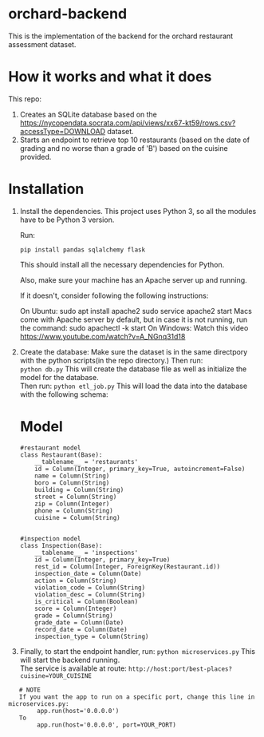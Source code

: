 # orchard-backend

This is the implementation of the backend for the orchard restaurant assessment dataset.

# How it works and what it does

This repo:

1. Creates an SQLite database based on the https://nycopendata.socrata.com/api/views/xx67-kt59/rows.csv?accessType=DOWNLOAD dataset.
2. Starts an endpoint to retrieve top 10 restaurants (based on the date of grading and no worse than a grade of 'B') based on the cuisine provided.

# Installation

1. Install the dependencies.
   This project uses Python 3, so all the modules have to be Python 3 version.
   
   Run:
   
   `pip install pandas sqlalchemy flask`
   
   This should install all the necessary dependencies for Python.
   
   Also, make sure your machine has an Apache server up and running.
   
   If it doesn't, consider following the following instructions:
   
   On Ubuntu:
      sudo apt install apache2
      sudo service apache2 start
   Macs come with Apache server by default, but in case it is not running, run the command:
      sudo apachectl -k start
   On Windows:
      Watch this video https://www.youtube.com/watch?v=A_NGnq31d18
   
 2. Create the database:
    Make sure the dataset is in the same directpory with the python scripts(in the repo directory.)
    Then run: <br/>
    `python db.py`
    This will create the database file as well as initialize the model for the database.<br/>
    Then run:
    `python etl_job.py`
    This will load the data into the database with the following schema:<br/>
      
      # Model
      ```
      #restaurant model 
      class Restaurant(Base):
          __tablename__ = 'restaurants' 
          id = Column(Integer, primary_key=True, autoincrement=False) 
          name = Column(String) 
          boro = Column(String) 
          building = Column(String)
          street = Column(String) 
          zip = Column(Integer) 
          phone = Column(String) 
          cuisine = Column(String)
        

      #inspection model
      class Inspection(Base): 
          __tablename__ = 'inspections' 
          id = Column(Integer, primary_key=True)
          rest_id = Column(Integer, ForeignKey(Restaurant.id))
          inspection_date = Column(Date)
          action = Column(String)
          violation_code = Column(String) 
          violation_desc = Column(String) 
          is_critical = Column(Boolean) 
          score = Column(Integer) 
          grade = Column(String) 
          grade_date = Column(Date)
          record_date = Column(Date)
          inspection_type = Column(String)
       ```
          
  3.    Finally, to start the endpoint handler, run:
       `python microservices.py`
       This will start the backend running.  <br/>
       The service is available at route: `http://host:port/best-places?cuisine=YOUR_CUISINE`
       
       # NOTE
       If you want the app to run on a specific port, change this line in microservices.py:
            app.run(host='0.0.0.0')
       To
            app.run(host='0.0.0.0', port=YOUR_PORT)
